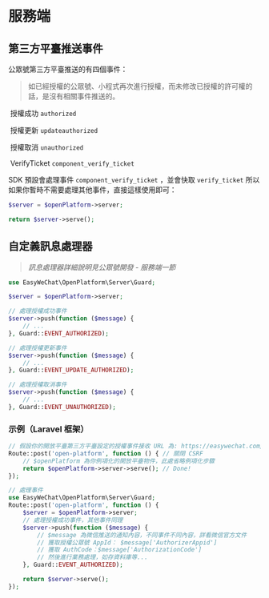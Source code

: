 # 服務端

## 第三方平臺推送事件

公眾號第三方平臺推送的有四個事件：

> 如已經授權的公眾號、小程式再次進行授權，而未修改已授權的許可權的話，是沒有相關事件推送的。

​	授權成功 `authorized`

​	授權更新 `updateauthorized`

​	授權取消 `unauthorized`

​	VerifyTicket  `component_verify_ticket`

SDK 預設會處理事件 `component_verify_ticket` ，並會快取 `verify_ticket` 所以如果你暫時不需要處理其他事件，直接這樣使用即可：

```php
$server = $openPlatform->server;

return $server->serve();
```

## 自定義訊息處理器

> *訊息處理器詳細說明見公眾號開發 - 服務端一節*

```php
use EasyWeChat\OpenPlatform\Server\Guard;

$server = $openPlatform->server;

// 處理授權成功事件
$server->push(function ($message) {
    // ...
}, Guard::EVENT_AUTHORIZED);

// 處理授權更新事件
$server->push(function ($message) {
    // ...
}, Guard::EVENT_UPDATE_AUTHORIZED);

// 處理授權取消事件
$server->push(function ($message) {
    // ...
}, Guard::EVENT_UNAUTHORIZED);
```

### 示例（Laravel 框架）

```php
// 假設你的開放平臺第三方平臺設定的授權事件接收 URL 為: https://easywechat.com/open-platform （其他事件推送同樣會推送到這個 URL）
Route::post('open-platform', function () { // 關閉 CSRF
    // $openPlatform 為你例項化的開放平臺物件，此處省略例項化步驟
    return $openPlatform->server->serve(); // Done!
});

// 處理事件
use EasyWeChat\OpenPlatform\Server\Guard;
Route::post('open-platform', function () {
    $server = $openPlatform->server;
    // 處理授權成功事件，其他事件同理
    $server->push(function ($message) {
        // $message 為微信推送的通知內容，不同事件不同內容，詳看微信官方文件
        // 獲取授權公眾號 AppId： $message['AuthorizerAppid']
        // 獲取 AuthCode：$message['AuthorizationCode']
        // 然後進行業務處理，如存資料庫等...
    }, Guard::EVENT_AUTHORIZED);

    return $server->serve();
});
```
